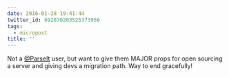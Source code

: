 ```yaml
---
date: 2016-01-28 19:41:44
twitter_id: 692870203525373956
tags:
  - micropost
title: ''
---
```


Not a [@ParseIt](https://twitter.com/ParseIt) user, but want to give them MAJOR props for open sourcing a server and giving devs a migration path. Way to end gracefully!
